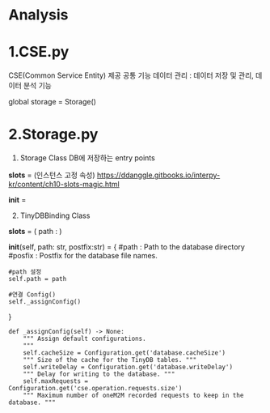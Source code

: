 # Analysis


# 1.CSE.py
CSE(Common Service Entity) 제공 공통 기능
데이터 관리 : 데이터 저장 및 관리, 데이터 분석 기능

global storage = Storage()

# 2.Storage.py

1) Storage Class 
DB에 저장하는 entry points

__slots__ = (인스턴스 고정 속성)
https://ddanggle.gitbooks.io/interpy-kr/content/ch10-slots-magic.html

__init__ = 

2) TinyDBBinding Class

__slots__ =  (
    path : 
)

__init__(self, path: str, postfix:str) = {
    #path : Path to the database directory
    #posfix : Postfix for the database file names.

    #path 설정
    self.path = path

    #연결 Config()
    self._assignConfig()


}


	def _assignConfig(self) -> None:
		"""	Assign default configurations.
		"""
		self.cacheSize = Configuration.get('database.cacheSize')
		""" Size of the cache for the TinyDB tables. """
		self.writeDelay = Configuration.get('database.writeDelay')
		""" Delay for writing to the database. """
		self.maxRequests = Configuration.get('cse.operation.requests.size')
		""" Maximum number of oneM2M recorded requests to keep in the database. """




